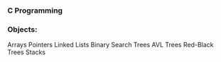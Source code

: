 ### C Programming
### Objects: 
Arrays 
Pointers 
Linked Lists 
Binary Search Trees 
AVL Trees 
Red-Black Trees 
Stacks
